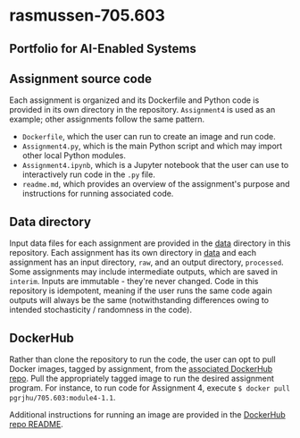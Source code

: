 # rasmussen-705.603

## Portfolio for AI-Enabled Systems

## Assignment source code

Each assignment is organized and its Dockerfile and Python code is provided in its own directory in the repository. `Assignment4` is used as an example; other assignments follow the same pattern.
* `Dockerfile`, which the user can run to create an image and run code.
* `Assignment4.py`, which is the main Python script and which may import other local Python modules.
* `Assignment4.ipynb`, which is a Jupyter notebook that the user can use to interactively run code in the `.py` file.
* `readme.md`, which provides an overview of the assignment's purpose and instructions for running associated code.

## Data directory

Input data files for each assignment are provided in the [data](data/) directory in this repository. Each assignment has its own directory in [data](data/) and each assignment has an input directory, `raw`, and an output directory, `processed`. Some assignments may include intermediate outputs, which are saved in `interim`. Inputs are immutable - they're never changed. Code in this repository is idempotent, meaning if the user runs the same code again outputs will always be the same (notwithstanding differences owing to intended stochasticity / randomness in the code).

## DockerHub

Rather than clone the repository to run the code, the user can opt to pull Docker images, tagged by assignment, from the [associated DockerHub repo](https://hub.docker.com/repository/docker/pgrjhu/705.603/general). Pull the appropriately tagged image to run the desired assignment program. For instance, to run code for Assignment 4, execute `$ docker pull pgrjhu/705.603:module4-1.1`.

Additional instructions for running an image are provided in the [DockerHub repo README](https://hub.docker.com/repository/docker/pgrjhu/705.603/general).
